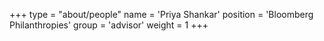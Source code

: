 +++
type = "about/people"
name = 'Priya Shankar'
position = 'Bloomberg Philanthropies'
group = 'advisor'
weight = 1
+++
